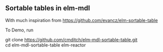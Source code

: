 ## Sortable tables in elm-mdl
With much inspiration from https://github.com/evancz/elm-sortable-table 

To Demo, run

git clone https://github.com/cmditch/elm-mdl-sortable-table.git   
cd elm-mdl-sortable-table
elm-reactor
